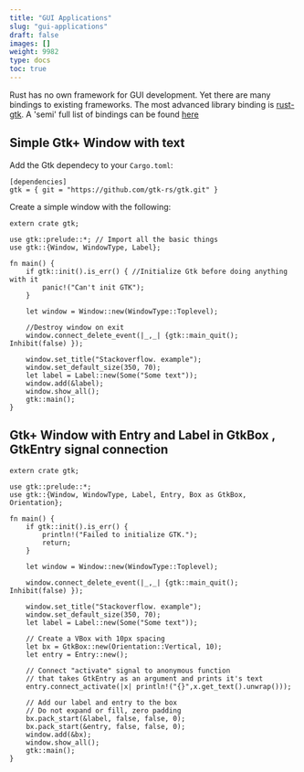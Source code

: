 ```yaml
---
title: "GUI Applications"
slug: "gui-applications"
draft: false
images: []
weight: 9982
type: docs
toc: true
---
```


Rust has no own framework for GUI development. Yet there are many bindings to existing frameworks. The most advanced library binding is [rust-gtk](https://github.com/gtk-rs/gtk). A 'semi' full list of bindings can be found [here](https://github.com/kud1ing/awesome-rust#gui)

## Simple Gtk+ Window with text
Add the Gtk dependecy to your `Cargo.toml`:
```
[dependencies]
gtk = { git = "https://github.com/gtk-rs/gtk.git" }
```
Create a simple window with the following:

```
extern crate gtk;

use gtk::prelude::*; // Import all the basic things
use gtk::{Window, WindowType, Label};

fn main() {
    if gtk::init().is_err() { //Initialize Gtk before doing anything with it
        panic!("Can't init GTK");
    }

    let window = Window::new(WindowType::Toplevel); 

    //Destroy window on exit
    window.connect_delete_event(|_,_| {gtk::main_quit(); Inhibit(false) });

    window.set_title("Stackoverflow. example");
    window.set_default_size(350, 70);
    let label = Label::new(Some("Some text"));
    window.add(&label);
    window.show_all();
    gtk::main();
}
```

## Gtk+ Window with Entry and Label in GtkBox , GtkEntry signal connection
```
extern crate gtk;

use gtk::prelude::*;
use gtk::{Window, WindowType, Label, Entry, Box as GtkBox, Orientation};

fn main() {
    if gtk::init().is_err() {
        println!("Failed to initialize GTK.");
        return;
    }

    let window = Window::new(WindowType::Toplevel);

    window.connect_delete_event(|_,_| {gtk::main_quit(); Inhibit(false) });

    window.set_title("Stackoverflow. example");
    window.set_default_size(350, 70);
    let label = Label::new(Some("Some text"));

    // Create a VBox with 10px spacing
    let bx = GtkBox::new(Orientation::Vertical, 10);
    let entry = Entry::new();

    // Connect "activate" signal to anonymous function 
    // that takes GtkEntry as an argument and prints it's text
    entry.connect_activate(|x| println!("{}",x.get_text().unwrap()));

    // Add our label and entry to the box
    // Do not expand or fill, zero padding
    bx.pack_start(&label, false, false, 0);
    bx.pack_start(&entry, false, false, 0);
    window.add(&bx);
    window.show_all();
    gtk::main();
}

```

